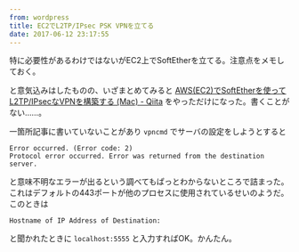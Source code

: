 ```yaml
---
from: wordpress
title: EC2でL2TP/IPsec PSK VPNを立てる
date: 2017-06-12 23:17:55
---
```


特に必要性があるわけではないがEC2上でSoftEtherを立てる。注意点をメモしておく。

<!--more-->

と意気込みはしたものの、いざまとめてみると [AWS(EC2)でSoftEtherを使ってL2TP/IPsecなVPNを構築する (Mac) - Qiita](http://qiita.com/showwin/items/92861057a8b62611444d) をやっただけになった。書くことがない……。

一箇所記事に書いていないことがあり `vpncmd` でサーバの設定をしようとすると

    Error occurred. (Error code: 2)
    Protocol error occurred. Error was returned from the destination server.

と意味不明なエラーが出るという調べてもぱっとわからないところで詰まった。
これはデフォルトの443ポートが他のプロセスに使用されているせいのようだ。
このときは

    Hostname of IP Address of Destination:

と聞かれたときに `localhost:5555` と入力すればOK。かんたん。
